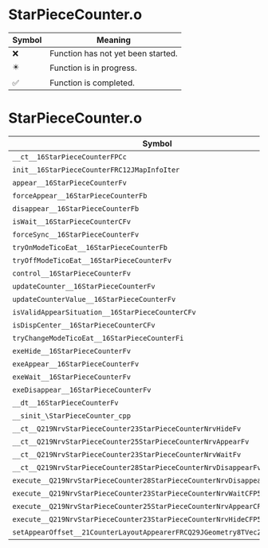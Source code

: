 # StarPieceCounter.o
| Symbol | Meaning 
| ------------- | ------------- 
| :x: | Function has not yet been started. 
| :eight_pointed_black_star: | Function is in progress. 
| :white_check_mark: | Function is completed. 


# StarPieceCounter.o
| Symbol | Decompiled? |
| ------------- | ------------- |
| `__ct__16StarPieceCounterFPCc` | :x: |
| `init__16StarPieceCounterFRC12JMapInfoIter` | :x: |
| `appear__16StarPieceCounterFv` | :x: |
| `forceAppear__16StarPieceCounterFb` | :x: |
| `disappear__16StarPieceCounterFb` | :x: |
| `isWait__16StarPieceCounterCFv` | :x: |
| `forceSync__16StarPieceCounterFv` | :x: |
| `tryOnModeTicoEat__16StarPieceCounterFb` | :x: |
| `tryOffModeTicoEat__16StarPieceCounterFv` | :x: |
| `control__16StarPieceCounterFv` | :x: |
| `updateCounter__16StarPieceCounterFv` | :x: |
| `updateCounterValue__16StarPieceCounterFv` | :x: |
| `isValidAppearSituation__16StarPieceCounterCFv` | :x: |
| `isDispCenter__16StarPieceCounterCFv` | :x: |
| `tryChangeModeTicoEat__16StarPieceCounterFi` | :x: |
| `exeHide__16StarPieceCounterFv` | :x: |
| `exeAppear__16StarPieceCounterFv` | :x: |
| `exeWait__16StarPieceCounterFv` | :x: |
| `exeDisappear__16StarPieceCounterFv` | :x: |
| `__dt__16StarPieceCounterFv` | :x: |
| `__sinit_\StarPieceCounter_cpp` | :x: |
| `__ct__Q219NrvStarPieceCounter23StarPieceCounterNrvHideFv` | :x: |
| `__ct__Q219NrvStarPieceCounter25StarPieceCounterNrvAppearFv` | :x: |
| `__ct__Q219NrvStarPieceCounter23StarPieceCounterNrvWaitFv` | :x: |
| `__ct__Q219NrvStarPieceCounter28StarPieceCounterNrvDisappearFv` | :x: |
| `execute__Q219NrvStarPieceCounter28StarPieceCounterNrvDisappearCFP5Spine` | :x: |
| `execute__Q219NrvStarPieceCounter23StarPieceCounterNrvWaitCFP5Spine` | :x: |
| `execute__Q219NrvStarPieceCounter25StarPieceCounterNrvAppearCFP5Spine` | :x: |
| `execute__Q219NrvStarPieceCounter23StarPieceCounterNrvHideCFP5Spine` | :x: |
| `setAppearOffset__21CounterLayoutAppearerFRCQ29JGeometry8TVec2<f>` | :x: |
